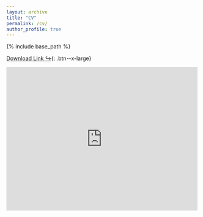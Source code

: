 ```yaml
---
layout: archive
title: "CV"
permalink: /cv/
author_profile: true
---
```


{% include base_path %}

[Download Link &#8618;](http://jenniferxkuo.github.io/files/CV_Aug2022.pdf){: .btn--x-large}

<embed src="http://jenniferxkuo.github.io/files/CV_Aug2022.pdf" width="500" height="375"
 type="application/pdf">
